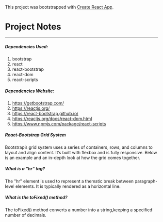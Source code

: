 This project was bootstrapped with [Create React App](https://github.com/facebook/create-react-app).

# Project Notes

<hr/>

##### Dependencies Used:

1) bootstrap
2) react
3) react-bootstrap
4) react-dom
5) react-scripts

#####  Dependencies Website:

1) https://getbootstrap.com/
2) https://reactjs.org/
3) https://react-bootstrap.github.io/
4) https://reactjs.org/docs/react-dom.html
5) https://www.npmjs.com/package/react-scripts

##### React-Bootstrap Grid System

Bootstrap’s grid system uses a series of containers, rows, and columns to layout and align content. It’s built with flexbox and is fully responsive. Below is an example and an in-depth look at how the grid comes together.

##### What is a "hr" tag?

The "hr" element is used to represent a thematic break between paragraph-level elements. It is typically rendered as a horizontal line.

##### What is the toFixed() method?

The toFixed() method converts a number into a string,keeping a specified number of decimals.

